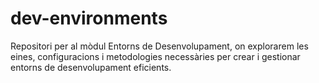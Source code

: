 # dev-environments
Repositori per al mòdul Entorns de Desenvolupament, on explorarem les eines, configuracions i metodologies necessàries per crear i gestionar entorns de desenvolupament eficients.
